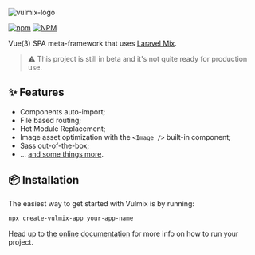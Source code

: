 ![vulmix-logo](https://user-images.githubusercontent.com/8026741/192224953-9fad0854-0610-4c71-bcf0-55f40206bea8.svg)

[![npm](https://img.shields.io/npm/v/vulmix?color=%231DBA78&style=for-the-badge)](https://www.npmjs.com/package/vulmix) [![NPM](https://img.shields.io/npm/l/vulmix?color=%23F3A1F0&style=for-the-badge)](https://github.com/ojvribeiro/vulmix/blob/main/LICENCE)

Vue(3) SPA meta-framework that uses [Laravel Mix](https://www.npmjs.com/package/laravel-mix).

> ⚠️ This project is still in beta and it's not quite ready for production use.

## ✨ Features

- Components auto-import;
- File based routing;
- Hot Module Replacement;
- Image asset optimization with the `<Image />` built-in component;
- Sass out-of-the-box;
- ... [and some things more](https://vulmix.vercel.app/).

## 📦 Installation

The easiest way to get started with Vulmix is by running:

```bash
npx create-vulmix-app your-app-name
```

Head up to [the online documentation](https://vulmix.vercel.app/guide/get-started) for more info on how to run your project.
